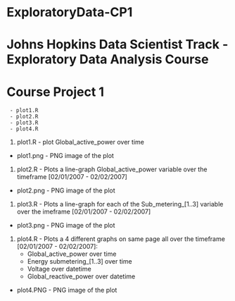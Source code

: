 # ExploratoryData-CP1
# Johns Hopkins Data Scientist Track - Exploratory Data Analysis Course
# Course Project 1 
     - plot1.R 
     - plot2.R
     - plot3.R
     - plot4.R

1. plot1.R - plot Global_active_power over time
  * plot1.png - PNG image of the plot


1. plot2.R - Plots a line-graph Global_active_power variable over the timeframe [02/01/2007 - 02/02/2007]
  * plot2.png - PNG image of the plot


1. plot3.R - Plots a line-graph for each of the Sub_metering_[1..3] variable over the imeframe [02/01/2007 - 02/02/2007]
  * plot3.png - PNG image of the plot


1. plot4.R - Plots a 4 different graphs on same page all over the timeframe [02/01/2007 - 02/02/2007]:
     *  Global_active_power over time
     *  Energy submetering_[1..3] over time
     *  Voltage over datetime
     *  Global_reactive_power over datetime
  * plot4.PNG - PNG image of the plot
